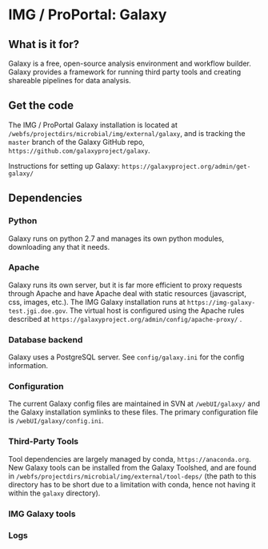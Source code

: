# IMG / ProPortal: Galaxy #

## What is it for? ##

Galaxy is a free, open-source analysis environment and workflow builder. Galaxy provides a framework for running third party tools and creating shareable pipelines for data analysis.

## Get the code ##

The IMG / ProPortal Galaxy installation is located at `/webfs/projectdirs/microbial/img/external/galaxy`, and is tracking the `master` branch of the Galaxy GitHub repo, `https://github.com/galaxyproject/galaxy`.

Instructions for setting up Galaxy: `https://galaxyproject.org/admin/get-galaxy/`

## Dependencies ##

### Python ###

Galaxy runs on python 2.7 and manages its own python modules, downloading any that it needs.

### Apache ###

Galaxy runs its own server, but it is far more efficient to proxy requests through Apache and have Apache deal with static resources (javascript, css, images, etc.). The IMG Galaxy installation runs at `https://img-galaxy-test.jgi.doe.gov`. The virtual host is configured using the Apache rules described at `https://galaxyproject.org/admin/config/apache-proxy/` .

### Database backend ###

Galaxy uses a PostgreSQL server. See `config/galaxy.ini` for the config information.

### Configuration ###

The current Galaxy config files are maintained in SVN at `/webUI/galaxy/` and the Galaxy installation symlinks to these files. The primary configuration file is `/webUI/galaxy/config.ini`.

### Third-Party Tools ###

Tool dependencies are largely managed by conda, `https://anaconda.org`. New Galaxy tools can be installed from the Galaxy Toolshed, and are found in `/webfs/projectdirs/microbial/img/external/tool-deps/` (the path to this directory has to be short due to a limitation with conda, hence not having it within the `galaxy` directory).

### IMG Galaxy tools ###



### Logs ###

